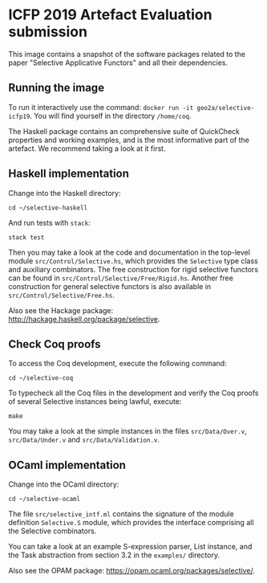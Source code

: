 # ICFP 2019 Artefact Evaluation submission

This image contains a snapshot of the software packages related to the paper
"Selective Applicative Functors" and all their dependencies.

## Running the image

To run it interactively use the command: `docker run -it geo2a/selective-icfp19`.
You will find yourself in the directory `/home/coq`.

The Haskell package contains an comprehensive suite of QuickCheck properties and
working examples, and is the most informative part of the artefact. We recommend
taking a look at it first.

## Haskell implementation

Change into the Haskell directory:

```
cd ~/selective-haskell
```

And run tests with `stack`:

```
stack test
```

Then you may take a look at the code and documentation in the top-level module
`src/Control/Selective.hs`, which provides the `Selective` type class and
auxiliary combinators. The free construction for rigid selective functors can be
found in `src/Control/Selective/Free/Rigid.hs`. Another free construction for
general selective functors is also available in `src/Control/Selective/Free.hs`.

Also see the Hackage package: http://hackage.haskell.org/package/selective.

## Check Coq proofs

To access the Coq development, execute the following command:

```
cd ~/selective-coq
```

To typecheck all the Coq files in the development and verify the Coq proofs of
several Selective instances being lawful, execute:

```
make
```

You may take a look at the simple instances in the files `src/Data/Over.v`,
`src/Data/Under.v` and `src/Data/Validation.v`.

## OCaml implementation

Change into the OCaml directory:

```
cd ~/selective-ocaml
```

The file `src/selective_intf.ml` contains the signature of the module definition
`Selective.S` module, which provides the interface comprising all the Selective
combinators.

You can take a look at an example S-expression parser, List instance, and
the Task abstraction from section 3.2 in the `examples/` directory.

Also see the OPAM package: https://opam.ocaml.org/packages/selective/.
